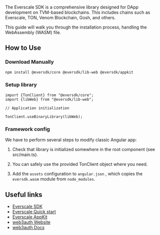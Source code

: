 The Everscale SDK is a comprehensive library designed for DApp development on TVM-based blockchains. This includes chains such as Everscale, TON, Venom Blockchain, Gosh, and others.

This guide will walk you through the installation process, handling the WebAssembly (WASM) file.

## How to Use

### Download Manually

```bash
npm install @eversdk/core @eversdk/lib-web @eversdk/appkit
```

### Setup library

```
import {TonClient} from "@eversdk/core";
import {libWeb} from "@eversdk/lib-web";

// Application initialization

TonClient.useBinaryLibrary(libWeb);
```

### Framework config

We have to perform several steps to modify classic Angular app:

1. Check that library is initialized somewhere in the root component (see src/main.ts).

2. You can safely use the provided TonClient object where you need.

3. Add the `assets` configuration to `angular.json` , which copies the `eversdk.wasm` module from `node_modules`.

## Useful links

- [Everscale SDK](https://github.com/tonlabs/ever-sdk-js)
- [Everscale Quick start](https://docs.everos.dev/ever-sdk/quick_start)
- [Everscale AppKit](https://github.com/tonlabs/ever-appkit-js)
- [web3auth Website](https://web3auth.io)
- [web3auth Docs](https://web3auth.io/docs)